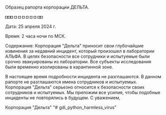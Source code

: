 Образец рапорта корпорации ДЕЛЬТА.

◘◘◘
◘  ◘
◘  ◘
◘ ◘
◘◘

Дата: 25 апреля 2024 г.

Время: 2 часа ночи по МСК.

Содержание:
Корпорация "Дельта" приносит свои глубочайшие извинения за недавний инцидент, который произошел в лаборатории АЛЬФА. 
В целях безопасности все сотрудники и испытуемые были срочно эвакуированы из лаборатории. Все субъекты исследования были временно изолированы в карантинной зоне.

В настоящее время подробности инцидента не разглашаются.
В данном рапорте не разглашаются имена сотрудников и испытуемых.
Корпорация "Дельта" серьезно относится к безопасности своих сотрудников и испытуемых. Мы приложим все усилия, чтобы подобные инциденты не повторялись в будущем.
С уважением,

Корпорация "Дельта"
"# gdi_python_harmless_virus" 
